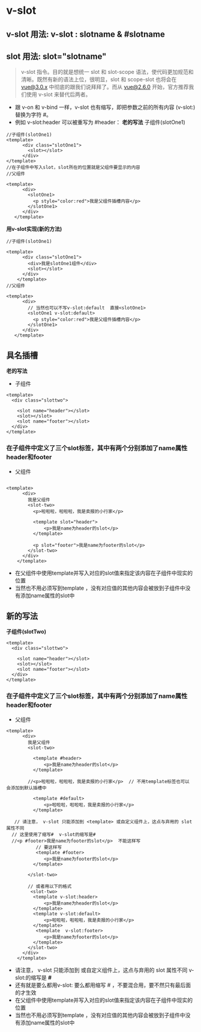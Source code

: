 # v-slot  
## v-slot 用法: v-slot : slotname   &     #slotname                 
##  slot 用法: slot="slotname"
>v-slot 指令。目的就是想统一 slot 和 slot-scope 语法，使代码更加规范和清晰。既然有新的语法上位，很明显，slot 和 scope-slot 也将会在 vue@3.0.x 中彻底的跟我们说拜拜了。而从 vue@2.6.0 开始，官方推荐我们使用 v-slot 来替代后两者。
 
* 跟 v-on 和 v-bind 一样，v-slot 也有缩写，即把参数之前的所有内容 (v-slot:) 替换为字符 #。
* 例如 v-slot:header 可以被重写为 #header：
  **老的写法**
子组件(slotOne1)
```vue
//子组件(slotOne1)
<template>
      <div class="slotOne1">
        <slot></slot>
      </div>
</template>
//在子组件中写入slot，slot所在的位置就是父组件要显示的内容
//父组件

<template>
      <div>
        <slotOne1>
          <p style="color:red">我是父组件插槽内容</p>
        </slotOne1>
      </div>
   </template>
```
**用v-slot实现(新的方法)**
```vue
//子组件(slotOne1)

<template>
      <div class="slotOne1">
        <div>我是slotOne1组件</div>
        <slot></slot>
      </div>
    </template>
//父组件

<template>
      <div>
        // 当然也可以不写v-slot:default  直接<slotOne1>
        <slotOne1 v-slot:default>
          <p style="color:red">我是父组件插槽内容</p>
        </slotOne1>
      </div>
   </template>
```
## 具名插槽
**老的写法**
* 子组件
```vue
<template>
  <div class="slottwo">
     
    <slot name="header"></slot>
    <slot></slot>
    <slot name="footer"></slot>
  </div>
</template>
```
### 在子组件中定义了三个slot标签，其中有两个分别添加了name属性header和footer
* 父组件
```vue

<template>
      <div>
        我是父组件
        <slot-two>
          <p>啦啦啦，啦啦啦，我是卖报的小行家</p>

          <template slot="header">
              <p>我是name为header的slot</p>
          </template>

          <p slot="footer">我是name为footer的slot</p>
        </slot-two>
      </div>
    </template>
```
* 在父组件中使用template并写入对应的slot值来指定该内容在子组件中现实的位置
* 当然也不用必须写到template ，没有对应值的其他内容会被放到子组件中没有添加name属性的slot中
## 新的写法
**子组件(slotTwo)**
```vue
<template>
  <div class="slottwo">
     
    <slot name="header"></slot>
    <slot></slot>
    <slot name="footer"></slot>
  </div>
</template>
```
### 在子组件中定义了三个slot标签，其中有两个分别添加了name属性header和footer
* 父组件
```vue
<template>
      <div>
        我是父组件
        <slot-two>

          <template #header>
              <p>我是name为header的slot</p>
          </template>

        //<p>啦啦啦，啦啦啦，我是卖报的小行家</p>  // 不用template标签也可以   会添加到默认插槽中

          <template #default>
              <p>啦啦啦，啦啦啦，我是卖报的小行家</p>
          </template>

   // 请注意， v-slot 只能添加到 <template> 或自定义组件上，这点与弃用的 slot 属性不同  
  // 这里使用了缩写#  v-slot的缩写是#
  //<p #footer>我是name为footer的slot</p>  不能这样写
           // 要这样写
           <template #footer>
              <p>我是name为footer的slot</p>
          </template>

        </slot-two>

        // 或者用以下的格式
         <slot-two>
          <template v-slot:header>
              <p>我是name为header的slot</p>
          </template>
          <template v-slot:default>
              <p>啦啦啦，啦啦啦，我是卖报的小行家</p>
          </template>
           <template  v-slot:footer>
              <p>我是name为footer的slot</p>
          </template>
        </slot-two>
      </div>
    </template>
```
* 请注意， v-slot 只能添加到 或自定义组件上，这点与弃用的 slot 属性不同 v-slot:的缩写是 **#**
* 还有就是要么都用v-slot: 要么都用缩写 # ，不要混合用，要不然只有最后面的才生效
* 在父组件中使用template并写入对应的slot值来指定该内容在子组件中现实的位置
* 当然也不用必须写到template ，没有对应值的其他内容会被放到子组件中没有添加name属性的slot中


 



